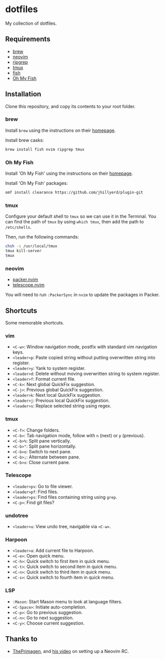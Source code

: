 # dotfiles

My collection of dotfiles.

## Requirements

- [brew](https://github.com/Homebrew/brew)
- [neovim](https://github.com/neovim/neovim)
- [ripgrep](https://github.com/BurntSushi/ripgrep)
- [tmux](https://github.com/tmux/tmux)
- [fish](https://github.com/fish-shell/fish-shell)
- [Oh My Fish](https://github.com/oh-my-fish/oh-my-fish)

## Installation

Clone this repository, and copy its contents to your root folder.

### brew

Install `brew` using the instructions on their [homepage](https://brew.sh/).

Install brew casks:

```bash
brew install fish nvim ripgrep tmux

```

### Oh My Fish

Install 'Oh My Fish' using the instructions on their [homepage](https://github.clm/oh-my-fish/oh-my-fish).

Install 'Oh My Fish' packages:

```bash
omf install clearance https://github.com/jhillyerd/plugin-git
```

### tmux

Configure your default shell to `tmux` so we can use it in the Terminal. You can find the path of `tmux` by using `which tmux`, then add the path to `/etc/shells`. 

Then, run the following commands:

```bash
chsh -s /usr/local/tmux
tmux kill-server
tmux
```

### neovim

- [packer.nvim](https://github.com/wbthomason/packer.nvim)
- [telescope.nvim](https://github.com/nvim-telescope/telescope.nvim)

You will need to run `:PackerSync` in `nvim` to update the packages in Packer.

## Shortcuts

Some memorable shortcuts.

### vim

- `<C-w>`: Window navigation mode, postfix with standard vim navigation keys.
- `<leader>p`: Paste copied string without putting overwritten string into register.
- `<leader>y`: Yank to system register.
- `<leader>d`: Delete without moving overwritten string to system register.
- `<leader>f`: Format current file.
- `<C-k>`: Next global QuickFix suggestion.
- `<C-j>`: Previous global QuickFix suggestion.
- `<leader>k`: Next local QuickFix suggestion.
- `<leader>j`: Previous local QuickFix suggestion.
- `<leader>s`: Replace selected string using regex.

### tmux

- `<C-f>`: Change folders.
- `<C-b>`: Tab navigation mode, follow with `n` (next) or `p` (previous).
- `<C-b>%`: Split pane vertically.
- `<C-b>"`: Split pane horizontally.
- `<C-b>o`: Switch to next pane.
- `<C-b>;`: Alternate between pane.
- `<C-b>x`: Close current pane.

### Telescope

- `<leader>pv`: Go to file viewer.
- `<leader>pf`: Find files.
- `<leader>ps`: Find files containing string using `grep`.
- `<C-p>`: Find git files?

### undotree

- `<leader>u`: View undo tree, navigable via `<C-w>`.

### Harpoon

- `<leader>a`: Add current file to Harpoon.
- `<C-e>`: Open quick menu.
- `<C-h>`: Quick switch to first item in quick menu.
- `<C-t>`: Quick switch to second item in quick menu.
- `<C-n>`: Quick switch to third item in quick menu.
- `<C-s>`: Quick switch to fourth item in quick menu.

### LSP

- `:Mason`: Start Mason menu to look at language filters.
- `<C-Space>`: Initiate auto-completion.
- `<C-p>`: Go to previous suggestion.
- `<C-n>`: Go to next suggestion.
- `<C-y>`: Choose current suggestion.

## Thanks to

- [ThePrimagen](https://www.youtube.com/@ThePrimeagen), and [his video](https://www.youtube.com/watch?v=w7i4amO_zaE) on setting up a Neovim RC.
